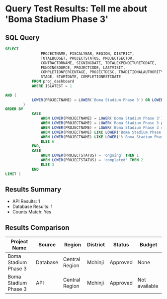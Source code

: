 # Query Test Results: Tell me about 'Boma Stadium Phase 3'

## SQL Query
```sql
SELECT 
                PROJECTNAME, FISCALYEAR, REGION, DISTRICT,
                TOTALBUDGET, PROJECTSTATUS, PROJECTSECTOR,
                CONTRACTORNAME, SIGNINGDATE, TOTALEXPENDITURETODATE,
                FUNDINGSOURCE, PROJECTCODE, LASTVISIT,
                COMPLETIONPERCENTAGE, PROJECTDESC, TRADITIONALAUTHORITY,
                STAGE, STARTDATE, COMPLETIONESTIDATE
            FROM proj_dashboard
            WHERE ISLATEST = 1
            
AND (
            LOWER(PROJECTNAME) = LOWER('Boma Stadium Phase 3') OR LOWER(PROJECTNAME) = LOWER('Boma Stadium Phase 3 project') OR LOWER(PROJECTNAME) = LOWER('Boma Stadium Phase 3 construction') OR LOWER(PROJECTNAME) LIKE LOWER('Boma Stadium Phase 3%') OR LOWER(PROJECTNAME) LIKE LOWER('% Boma Stadium Phase 3 %')
        )
ORDER BY
            CASE 
                WHEN LOWER(PROJECTNAME) = LOWER('Boma Stadium Phase 3') THEN 1
                WHEN LOWER(PROJECTNAME) = LOWER('Boma Stadium Phase 3 project') THEN 2
                WHEN LOWER(PROJECTNAME) = LOWER('Boma Stadium Phase 3 construction') THEN 3
                WHEN LOWER(PROJECTNAME) LIKE LOWER('Boma Stadium Phase 3%') THEN 4
                WHEN LOWER(PROJECTNAME) LIKE LOWER('% Boma Stadium Phase 3 %') THEN 5
                ELSE 6
            END,
            CASE 
                WHEN LOWER(PROJECTSTATUS) = 'ongoing' THEN 1
                WHEN LOWER(PROJECTSTATUS) = 'completed' THEN 2
                ELSE 3
            END
LIMIT 1
```

## Results Summary
* API Results: 1
* Database Results: 1
* Counts Match: Yes

## Results Comparison

| Project Name | Source | Region | District | Status | Budget |
|--------------|---------|---------|-----------|---------|----------|
| Boma Stadium Phase 3 | Database | Central Region | Mchinji | Approved | None |
| Boma Stadium Phase 3 | API | Central Region | Mchinji | Approved | Not available |
